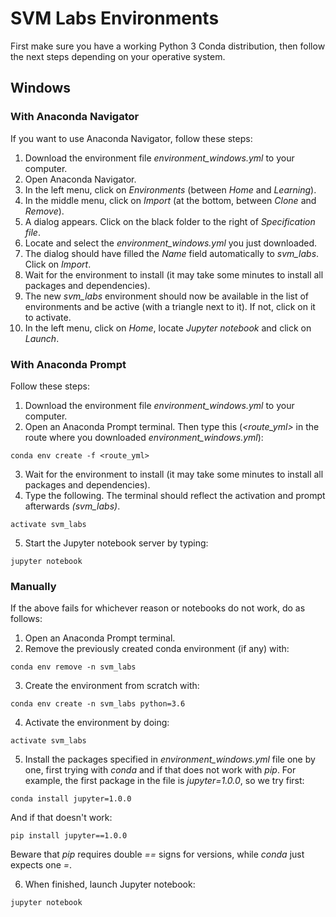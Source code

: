 # SVM Labs Environments

First make sure you have a working Python 3 Conda distribution, then follow the next steps depending on your operative system.

## Windows

### With Anaconda Navigator

If you want to use Anaconda Navigator, follow these steps:

1. Download the environment file *environment_windows.yml* to your computer.
2. Open Anaconda Navigator.
3. In the left menu, click on *Environments* (between *Home* and *Learning*).
4. In the middle menu, click on *Import* (at the bottom, between *Clone* and *Remove*).
5. A dialog appears. Click on the black folder to the right of *Specification file*.
6. Locate and select the *environment_windows.yml* you just downloaded.
7. The dialog should have filled the *Name* field automatically to *svm_labs*. Click on *Import*.
8. Wait for the environment to install (it may take some minutes to install all packages and dependencies).
9. The new *svm_labs* environment should now be available in the list of environments and be active (with a triangle next to it). If not, click on it to activate.
10. In the left menu, click on *Home*, locate *Jupyter notebook* and click on *Launch*.

### With Anaconda Prompt

Follow these steps:

1. Download the environment file *environment_windows.yml* to your computer.
2. Open an Anaconda Prompt terminal. Then type this (*<route_yml>* in the route where you downloaded *environment_windows.yml*):
  ```
  conda env create -f <route_yml>
  ```

3. Wait for the environment to install (it may take some minutes to install all packages and dependencies).
4. Type the following. The terminal should reflect the activation and prompt afterwards *(svm_labs)*.
  ```
  activate svm_labs
  ```
  
5. Start the Jupyter notebook server by typing:
  ```
  jupyter notebook
  ```

### Manually

If the above fails for whichever reason or notebooks do not work, do as follows:
   
1. Open an Anaconda Prompt terminal.
2. Remove the previously created conda environment (if any) with:
  ```
  conda env remove -n svm_labs
  ```
3. Create the environment from scratch with:
  ```
  conda env create -n svm_labs python=3.6
  ```
4. Activate the environment by doing:
  ```
  activate svm_labs
  ```

5. Install the packages specified in *environment_windows.yml* file one by one, first trying with *conda* and if that does not work with *pip*. For example, the first package in the file is *jupyter=1.0.0*, so we try first:
  ```
  conda install jupyter=1.0.0
  ```
  And if that doesn't work:
  ```
  pip install jupyter==1.0.0
  ```
  Beware that *pip* requires double *==* signs for versions, while *conda* just expects one *=*.

6. When finished, launch Jupyter notebook:
  ```
  jupyter notebook
  ```

